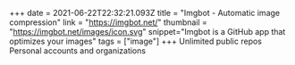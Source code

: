 +++
date = 2021-06-22T22:32:21.093Z
title = "Imgbot - Automatic image compression"
link = "https://imgbot.net/"
thumbnail = "https://imgbot.net/images/icon.svg"
snippet="Imgbot is a GitHub app that optimizes your images"
tags = ["image"]
+++
Unlimited public repos
Personal accounts and organizations
